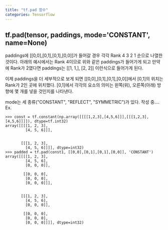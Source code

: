 ```yaml
---
title: "tf.pad 함수"
categories: Tensorflow
---
```

## tf.pad(tensor, paddings, mode='CONSTANT', name=None)
  paddings에 [[0,0],[0,1],[0,1],[0,0]]가 들어갈 경우 각각 Rank 4 3 2 1 순으로 나열한 것이다.
아래의 예시에서는 Rank 4이므로 위와 같은 paddings가 들어가게 되고 만약에 Rank가 2였다면
paddings는 [[1, 1,], [2, 2]] 이런식으로 들어가게 된다.

  이제 paddings을 더 세부적으로 보게 되면 [[0,0],[0,1],[0,1],[0,0]]에서 [0,1]의 위치는 Rank가 2인 곳에 위치했다.
[0,1]에서 각각의 요소의 의미는 왼쪽(위), 오른쪽(아래) 방향에 몇 개를 넣을 것인지를 나타낸다.

  mode는 세 종류("CONSTANT", "REFLECT", "SYMMETRIC")가 있다.  작성 중....
Ex.
```
>>> const = tf.constant(np.array([[[[1,2,3],[4,5,6]]],[[[1,2,3],[4,5,6]]]]), dtype=tf.int32)
array([[[[1, 2, 3],
         [4, 5, 6]]],


       [[[1, 2, 3],
         [4, 5, 6]]]], dtype=int32)
>>> padded = tf.pad(const1, [[0,0],[0,1],[0,1],[0,0]], 'CONSTANT')
array([[[[1, 2, 3],
         [4, 5, 6],
         [0, 0, 0]],

        [[0, 0, 0],
         [0, 0, 0],
         [0, 0, 0]]],


       [[[1, 2, 3],
         [4, 5, 6],
         [0, 0, 0]],

        [[0, 0, 0],
         [0, 0, 0],
         [0, 0, 0]]]], dtype=int32)
```
